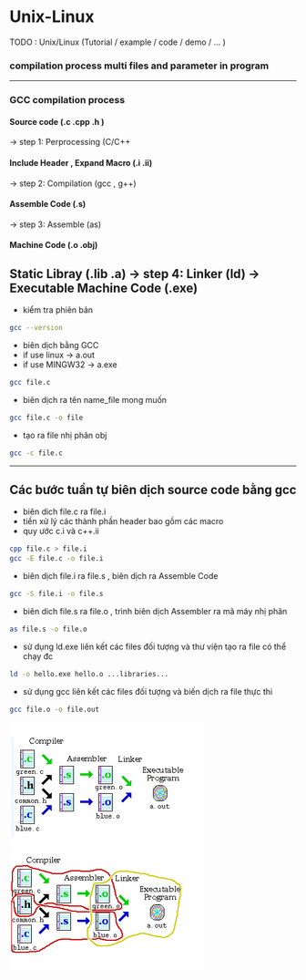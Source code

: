 # Unix-Linux

TODO : Unix/Linux (Tutorial / example / code / demo / ... )

### compilation process multi files and parameter in program
---------------------------------------------------------------
### GCC compilation process 
#### Source code (.c .cpp .h ) 
-> step 1: Perprocessing (C/C++
#### Include Header , Expand Macro (.i .ii)
-> step 2: Compilation (gcc , g++)
#### Assemble Code (.s)
-> step 3: Assemble (as)
#### Machine Code (.o .obj)
Static Libray (.lib .a) -> step 4: Linker (ld)
-> Executable Machine Code (.exe)
---------------------------------------------------------------
 - kiểm tra phiên bản 
```bash
gcc --version
```
 - biên dịch bằng GCC 
 - if use linux -> a.out
 - if use MINGW32 -> a.exe
```bash 
gcc file.c
```
 - biên dịch ra tên name_file mong muốn
```bash
gcc file.c -o file
```
 - tạo ra file nhị phân obj 
```bash
gcc -c file.c 
```
-----------------------------------------------------------------
## Các bước tuần tự biên dịch source code bằng gcc

 - biên dich file.c ra file.i 
 - tiền xử lý các thành phần header bao gồm các macro
 - quy ước c.i và c++.ii 
```bash  
cpp file.c > file.i 
gcc -E file.c -o file.i
```

 - biên dịch file.i ra file.s , biên dịch ra Assemble Code 
```bash
gcc -S file.i -o file.s
```

 - biên dich file.s ra file.o , trình biên dịch Assembler ra mã máy nhị phân 
```bash
as file.s -o file.o
```

 - sử dụng ld.exe liên kết các files đối tượng và thư viện tạo ra file có thể chạy đc 
 ```bash
 ld -o hello.exe hello.o ...libraries...
 ```

 - sử dụng gcc liên kết các files đối tượng và biến dịch ra file thực thi 
 ```bash
 gcc file.o -o file.out 
 ```


![advert](DOCUMENTS/Complie.png)